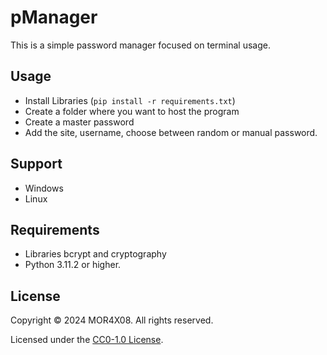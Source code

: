 # pManager
This is a simple password manager focused on terminal usage.

## Usage
- Install Libraries (`pip install -r requirements.txt`)
- Create a folder where you want to host the program
- Create a master password
- Add the site, username, choose between random or manual password.

## Support
- Windows
- Linux

## Requirements
- Libraries bcrypt and cryptography
- Python 3.11.2 or higher.

## License

Copyright © 2024 MOR4X08. All rights reserved.

Licensed under the [CC0-1.0 License](LICENSE).
